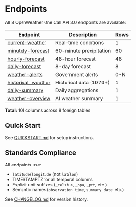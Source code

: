 # Endpoints

All 8 OpenWeather One Call API 3.0 endpoints are available:

| Endpoint | Description | Rows |
|----------|-------------|------|
| [current-weather](current-weather.md) | Real-time conditions | 1 |
| [minutely-forecast](minutely-forecast.md) | 60-minute precipitation | 60 |
| [hourly-forecast](hourly-forecast.md) | 48-hour forecast | 48 |
| [daily-forecast](daily-forecast.md) | 8-day forecast | 8 |
| [weather-alerts](weather-alerts.md) | Government alerts | 0-N |
| [historical-weather](historical-weather.md) | Historical data (1979+) | 1 |
| [daily-summary](daily-summary.md) | Daily aggregations | 1 |
| [weather-overview](weather-overview.md) | AI weather summary | 1 |

**Total:** 101 columns across 8 foreign tables

## Quick Start

See [QUICKSTART.md](../../QUICKSTART.md) for setup instructions.

## Standards Compliance

All endpoints use:
- `latitude`/`longitude` (not `lat`/`lon`)
- TIMESTAMPTZ for all temporal columns
- Explicit unit suffixes (`_celsius`, `_hpa`, `_pct`, etc.)
- Semantic names (`observation_time`, `summary_date`, etc.)

See [CHANGELOG.md](../../CHANGELOG.md) for version history.
